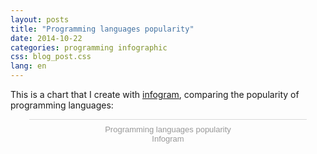 ```yaml
---
layout: posts
title: "Programming languages popularity"
date: 2014-10-22
categories: programming infographic
css: blog_post.css
lang: en
---
```

This is a chart that I create with [infogram](https://infogram.com/), comparing the popularity of programming languages:<!--break-->
<div class="infogram-embed" data-id="programming-languages-popularity" data-type="interactive" data-title="Programming languages popularity"></div><script>!function(e,t,s,i){var n="InfogramEmbeds",o=e.getElementsByTagName("script")[0],d=/^http:/.test(e.location)?"http:":"https:";if(/^\/{2}/.test(i)&&(i=d+i),window[n]&&window[n].initialized)window[n].process&&window[n].process();else if(!e.getElementById(s)){var r=e.createElement("script");r.async=1,r.id=s,r.src=i,o.parentNode.insertBefore(r,o)}}(document,0,"infogram-async","https://e.infogram.com/js/dist/embed-loader-min.js");</script><div style="padding:8px 0;font-family:Arial!important;font-size:13px!important;line-height:15px!important;text-align:center;border-top:1px solid #dadada;margin:0 30px"><a href="https://infogram.com/programming-languages-popularity" style="color:#989898!important;text-decoration:none!important;" target="_blank">Programming languages popularity</a><br><a href="https://infogram.com" style="color:#989898!important;text-decoration:none!important;" target="_blank" rel="nofollow">Infogram</a></div>
